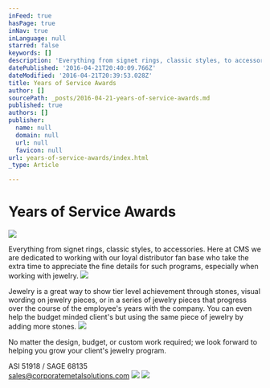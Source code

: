 ```yaml
---
inFeed: true
hasPage: true
inNav: true
inLanguage: null
starred: false
keywords: []
description: 'Everything from signet rings, classic styles, to accessories. Here at CMS we are dedicated to working with our loyal distributor fan base who take the extra time to appreciate the fine details for such programs, especially when working with jewelry.'
datePublished: '2016-04-21T20:40:09.766Z'
dateModified: '2016-04-21T20:39:53.028Z'
title: Years of Service Awards
author: []
sourcePath: _posts/2016-04-21-years-of-service-awards.md
published: true
authors: []
publisher:
  name: null
  domain: null
  url: null
  favicon: null
url: years-of-service-awards/index.html
_type: Article

---
```

# Years of Service Awards
![](https://the-grid-user-content.s3-us-west-2.amazonaws.com/317a9cbc-9335-4f70-81ce-41d9d2d42095.jpg)

Everything from signet rings, classic styles, to accessories. Here at CMS we are dedicated to working with our loyal distributor fan base who take the extra time to appreciate the fine details for such programs, especially when working with jewelry.
![](https://the-grid-user-content.s3-us-west-2.amazonaws.com/326ff4f0-153c-4f13-ae48-d92c3062752a.jpg)

Jewelry is a great way to show tier level achievement through stones, visual wording on jewelry pieces, or in a series of jewelry pieces that progress over the course of the employee's years with the company. You can even help the budget minded client's but using the same piece of jewelry by adding more stones.
![](https://the-grid-user-content.s3-us-west-2.amazonaws.com/c723afe1-b3de-40de-abdd-a25714a03e0f.jpg)

No matter the design, budget, or custom work required; we look forward to helping you grow your client's jewelry program.

ASI 51918 / SAGE 68135  
sales@corporatemetalsolutions.com ![](https://the-grid-user-content.s3-us-west-2.amazonaws.com/18d0765b-3fa4-4b93-bd49-662118dd681a.jpg)
![](https://the-grid-user-content.s3-us-west-2.amazonaws.com/5b318f98-c29b-4b67-b0aa-73babf6166a0.jpg)
